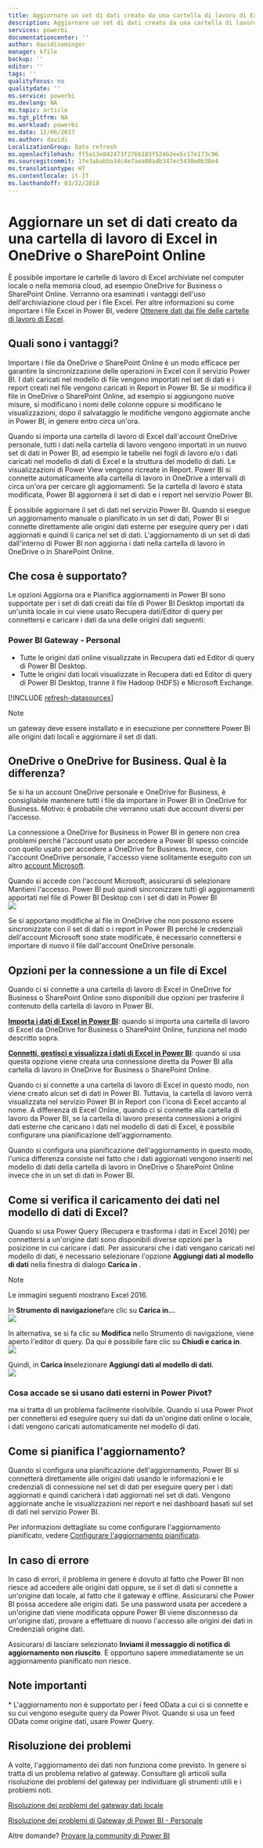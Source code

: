 ```yaml
---
title: Aggiornare un set di dati creato da una cartella di lavoro di Excel - cloud
description: Aggiornare un set di dati creato da una cartella di lavoro di Excel in OneDrive o SharePoint Online
services: powerbi
documentationcenter: ''
author: davidiseminger
manager: kfile
backup: ''
editor: ''
tags: ''
qualityfocus: no
qualitydate: ''
ms.service: powerbi
ms.devlang: NA
ms.topic: article
ms.tgt_pltfrm: NA
ms.workload: powerbi
ms.date: 12/06/2017
ms.author: davidi
LocalizationGroup: Data refresh
ms.openlocfilehash: ff5a13e842473f276b183f524b2ee5c17e173c96
ms.sourcegitcommit: 1fe3ababba34c4e7aea08adb347ec5430e0b38e4
ms.translationtype: HT
ms.contentlocale: it-IT
ms.lasthandoff: 03/22/2018
---
```

# <a name="refresh-a-dataset-created-from-an-excel-workbook-on-onedrive-or-sharepoint-online"></a>Aggiornare un set di dati creato da una cartella di lavoro di Excel in OneDrive o SharePoint Online
È possibile importare le cartelle di lavoro di Excel archiviate nel computer locale o nella memoria cloud, ad esempio OneDrive for Business o SharePoint Online. Verranno ora esaminati i vantaggi dell'uso dell'archiviazione cloud per i file Excel. Per altre informazioni su come importare i file Excel in Power BI, vedere [Ottenere dati dai file delle cartelle di lavoro di Excel](service-excel-workbook-files.md).

## <a name="what-are-the-advantages"></a>Quali sono i vantaggi?
Importare i file da OneDrive o SharePoint Online è un modo efficace per garantire la sincronizzazione delle operazioni in Excel con il servizio Power BI. I dati caricati nel modello di file vengono importati nel set di dati e i report creati nel file vengono caricati in Report in Power BI. Se si modifica il file in OneDrive o SharePoint Online, ad esempio si aggiungono nuove misure, si modificano i nomi delle colonne oppure si modificano le visualizzazioni, dopo il salvataggio le modifiche vengono aggiornate anche in Power BI, in genere entro circa un'ora.

Quando si importa una cartella di lavoro di Excel dall'account OneDrive personale, tutti i dati nella cartella di lavoro vengono importati in un nuovo set di dati in Power BI, ad esempio le tabelle nei fogli di lavoro e/o i dati caricati nel modello di dati di Excel e la struttura del modello di dati. Le visualizzazioni di Power View vengono ricreate in Report. Power BI si connette automaticamente alla cartella di lavoro in OneDrive a intervalli di circa un'ora per cercare gli aggiornamenti. Se la cartella di lavoro è stata modificata, Power BI aggiornerà il set di dati e i report nel servizio Power BI.

È possibile aggiornare il set di dati nel servizio Power BI. Quando si esegue un aggiornamento manuale o pianificato in un set di dati, Power BI si connette direttamente alle origini dati esterne per eseguire query per i dati aggiornati e quindi li carica nel set di dati. L'aggiornamento di un set di dati dall'interno di Power BI non aggiorna i dati nella cartella di lavoro in OneDrive o in SharePoint Online. 

## <a name="whats-supported"></a>Che cosa è supportato?
Le opzioni Aggiorna ora e Pianifica aggiornamenti in Power BI sono supportate per i set di dati creati dai file di Power BI Desktop importati da un'unità locale in cui viene usato Recupera dati/Editor di query per connettersi e caricare i dati da una delle origini dati seguenti:  

### <a name="power-bi-gateway---personal"></a>Power BI Gateway - Personal
* Tutte le origini dati online visualizzate in Recupera dati ed Editor di query di Power BI Desktop.
* Tutte le origini dati locali visualizzate in Recupera dati ed Editor di query di Power BI Desktop, tranne il file Hadoop (HDFS) e Microsoft Exchange.

<!-- Refresh Data sources-->
[!INCLUDE [refresh-datasources](./includes/refresh-datasources.md)]

> [!NOTE]
> un gateway deve essere installato e in esecuzione per connettere Power BI alle origini dati locali e aggiornare il set di dati.
> 
> 

## <a name="onedrive-or-onedrive-for-business-whats-the-difference"></a>OneDrive o OneDrive for Business. Qual è la differenza?
Se si ha un account OneDrive personale e OneDrive for Business, è consigliabile mantenere tutti i file da importare in Power BI in OneDrive for Business. Motivo: è probabile che verranno usati due account diversi per l'accesso.

La connessione a OneDrive for Business in Power BI in genere non crea problemi perché l'account usato per accedere a Power BI spesso coincide con quello usato per accedere a OneDrive for Business. Invece, con l'account OneDrive personale, l'accesso viene solitamente eseguito con un altro [account Microsoft](http://www.microsoft.com/account/default.aspx).

Quando si accede con l'account Microsoft, assicurarsi di selezionare Mantieni l'accesso. Power BI può quindi sincronizzare tutti gli aggiornamenti apportati nel file di Power BI Desktop con i set di dati in Power BI  
    ![](media/refresh-excel-file-onedrive/refresh_signin_keepmesignedin.png)

Se si apportano modifiche al file in OneDrive che non possono essere sincronizzate con il set di dati o i report in Power BI perché le credenziali dell'account Microsoft sono state modificate, è necessario connettersi e importare di nuovo il file dall'account OneDrive personale.

## <a name="options-for-connecting-to-excel-file"></a>Opzioni per la connessione a un file di Excel
Quando ci si connette a una cartella di lavoro di Excel in OneDrive for Business o SharePoint Online sono disponibili due opzioni per trasferire il contenuto della cartella di lavoro in Power BI.

[**Importa i dati di Excel in Power BI**](service-excel-workbook-files.md#import-or-connect-to-an-excel-workbook-from-power-bi): quando si importa una cartella di lavoro di Excel da OneDrive for Business o SharePoint Online, funziona nel modo descritto sopra.

[**Connetti, gestisci e visualizza i dati di Excel in Power BI**](service-excel-workbook-files.md#one-excel-workbook--two-ways-to-use-it): quando si usa questa opzione viene creata una connessione diretta da Power BI alla cartella di lavoro in OneDrive for Business o SharePoint Online.

Quando ci si connette a una cartella di lavoro di Excel in questo modo, non viene creato alcun set di dati in Power BI. Tuttavia, la cartella di lavoro verrà visualizzata nel servizio Power BI in Report con l'icona di Excel accanto al nome. A differenza di Excel Online, quando ci si connette alla cartella di lavoro da Power BI, se la cartella di lavoro presenta connessioni a origini dati esterne che caricano i dati nel modello di dati di Excel, è possibile configurare una pianificazione dell'aggiornamento.

Quando si configura una pianificazione dell'aggiornamento in questo modo, l'unica differenza consiste nel fatto che i dati aggiornati vengono inseriti nel modello di dati della cartella di lavoro in OneDrive o SharePoint Online invece che in un set di dati in Power BI.

## <a name="how-do-i-make-sure-data-is-loaded-to-the-excel-data-model"></a>Come si verifica il caricamento dei dati nel modello di dati di Excel?
Quando si usa Power Query (Recupera e trasforma i dati in Excel 2016) per connettersi a un'origine dati sono disponibili diverse opzioni per la posizione in cui caricare i dati. Per assicurarsi che i dati vengano caricati nel modello di dati, è necessario selezionare l'opzione **Aggiungi dati al modello di dati** nella finestra di dialogo **Carica in** .

> [!NOTE]
> Le immagini seguenti mostrano Excel 2016.
> 
> 

In **Strumento di navigazione**fare clic su **Carica in…**  
    ![](media/refresh-excel-file-onedrive/refresh_loadtodm_1.png)

In alternativa, se si fa clic su **Modifica** nello Strumento di navigazione, viene aperto l'editor di query. Da qui è possibile fare clic su **Chiudi e carica in**.  
    ![](media/refresh-excel-file-onedrive/refresh_loadtodm_2.png)

Quindi, in **Carica in**selezionare **Aggiungi dati al modello di dati**.  
    ![](media/refresh-excel-file-onedrive/refresh_loadtodm_3.png)

### <a name="what-if-i-use-get-external-data-in-power-pivot"></a>Cosa accade se si usano dati esterni in Power Pivot?
ma si tratta di un problema facilmente risolvibile. Quando si usa Power Pivot per connettersi ed eseguire query sui dati da un'origine dati online o locale, i dati vengono caricati automaticamente nel modello di dati.

## <a name="how-do-i-schedule-refresh"></a>Come si pianifica l'aggiornamento?
Quando si configura una pianificazione dell'aggiornamento, Power BI si connetterà direttamente alle origini dati usando le informazioni e le credenziali di connessione nel set di dati per eseguire query per i dati aggiornati e quindi caricherà i dati aggiornati nel set di dati. Vengono aggiornate anche le visualizzazioni nei report e nei dashboard basati sul set di dati nel servizio Power BI.

Per informazioni dettagliate su come configurare l'aggiornamento pianificato, vedere [Configurare l'aggiornamento pianificato](refresh-scheduled-refresh.md).

## <a name="when-things-go-wrong"></a>In caso di errore
In caso di errori, il problema in genere è dovuto al fatto che Power BI non riesce ad accedere alle origini dati oppure, se il set di dati si connette a un'origine dati locale, al fatto che il gateway è offline. Assicurarsi che Power BI possa accedere alle origini dati. Se una password usata per accedere a un'origine dati viene modificata oppure Power BI viene disconnesso da un'origine dati, provare a effettuare di nuovo l'accesso alle origini dei dati in Credenziali origine dati.

Assicurarsi di lasciare selezionato **Inviami il messaggio di notifica di aggiornamento non riuscito**. È opportuno sapere immediatamente se un aggiornamento pianificato non riesce.

## <a name="important-notes"></a>Note importanti
\* L'aggiornamento non è supportato per i feed OData a cui ci si connette e su cui vengono eseguite query da Power Pivot. Quando si usa un feed OData come origine dati, usare Power Query.

## <a name="troubleshooting"></a>Risoluzione dei problemi
A volte, l'aggiornamento dei dati non funziona come previsto. In genere si tratta di un problema relativo al gateway. Consultare gli articoli sulla risoluzione dei problemi del gateway per individuare gli strumenti utili e i problemi noti.

[Risoluzione dei problemi del gateway dati locale](service-gateway-onprem-tshoot.md)

[Risoluzione dei problemi di Gateway di Power BI - Personale](service-admin-troubleshooting-power-bi-personal-gateway.md)

Altre domande? [Provare la community di Power BI](http://community.powerbi.com/)

